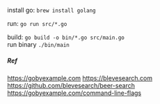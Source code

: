 install go: ```brew install golang```  

run: ```go run src/*.go```  

build: ```go build -o bin/*.go src/main.go ```  
run binary ```./bin/main```  

##### Ref

https://gobyexample.com
https://blevesearch.com
https://github.com/blevesearch/beer-search
https://gobyexample.com/command-line-flags
